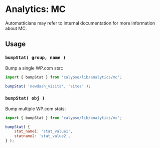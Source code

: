 # Analytics: MC

Automatticians may refer to internal documentation for more information about MC.

## Usage

### `bumpStat( group, name )`

Bump a single WP.com stat:

```js
import { bumpStat } from 'calypso/lib/analytics/mc';

bumpStat( 'newdash_visits', 'sites' );
```

### `bumpStat( obj )`

Bump multiple WP.com stats:

```js
import { bumpStat } from 'calypso/lib/analytics/mc';

bumpStat( {
	stat_name1: 'stat_value1',
	statname2: 'stat_value2',
} );
```
